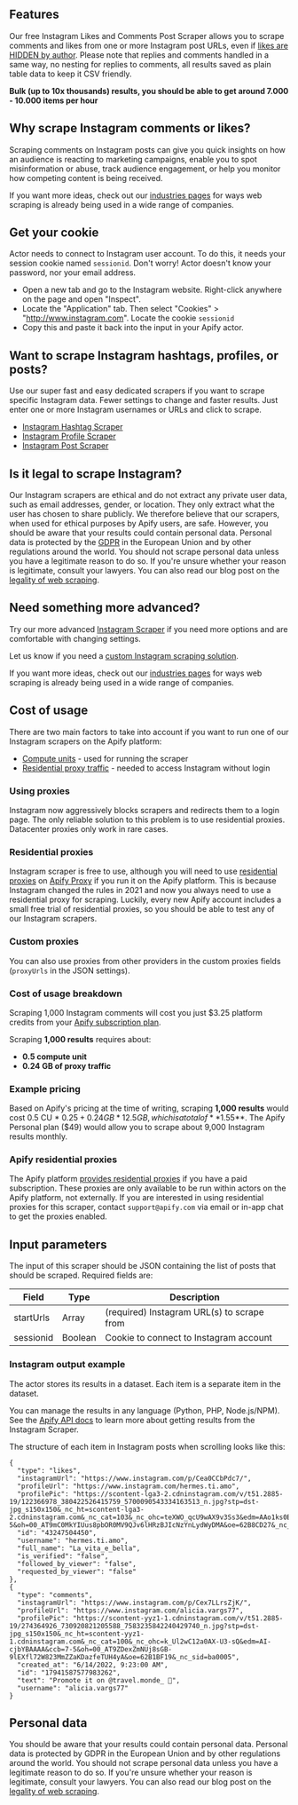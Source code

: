 ## Features
Our free Instagram Likes and Comments Post Scraper allows you to scrape comments and likes from one or more Instagram post URLs, even if [likes are HIDDEN by author](https://help.instagram.com/113355287252104/).
Please note that replies and comments handled in a same way, no nesting for replies to comments, all results saved as plain table data to keep it CSV friendly.

**Bulk (up to 10x thousands) results, you should be able to get around 7.000 - 10.000 items per hour**

## Why scrape Instagram comments or likes?
Scraping comments on Instagram posts can give you quick insights on how an audience is reacting to marketing campaigns, enable you to spot misinformation or abuse, track audience engagement, or help you monitor how competing content is being received.

If you want more ideas, check out our [industries pages](https://apify.com/industries) for ways web scraping is already being used in a wide range of companies.

## Get your cookie
Actor needs to connect to Instagram user account. To do this, it needs your session cookie named `sessionid`.
Don't worry! Actor doesn't know your password, nor your email address.

- Open a new tab and go to the Instagram website. Right-click anywhere on the page and open "Inspect".
- Locate the "Application" tab. Then select "Cookies" > "http://www.instagram.com". Locate the cookie `sessionid`
- Copy this and paste it back into the input in your Apify actor.

## Want to scrape Instagram hashtags, profiles, or posts?
Use our super fast and easy dedicated scrapers if you want to scrape specific Instagram data. Fewer settings to change and faster results. Just enter one or more Instagram usernames or URLs and click to scrape.

- [Instagram Hashtag Scraper](https://apify.com/zuzka/instagram-hashtag-scraper)
- [Instagram Profile Scraper](https://apify.com/zuzka/instagram-profile-scraper)
- [Instagram Post Scraper](https://apify.com/zuzka/instagram-post-scraper)

## Is it legal to scrape Instagram?
Our Instagram scrapers are ethical and do not extract any private user data, such as email addresses, gender, or location. They only extract what the user has chosen to share publicly. We therefore believe that our scrapers, when used for ethical purposes by Apify users, are safe. However, you should be aware that your results could contain personal data. Personal data is protected by the [GDPR](https://en.wikipedia.org/wiki/General_Data_Protection_Regulation) in the European Union and by other regulations around the world. You should not scrape personal data unless you have a legitimate reason to do so. If you're unsure whether your reason is legitimate, consult your lawyers. You can also read our blog post on the [legality of web scraping](https://blog.apify.com/is-web-scraping-legal/).

## Need something more advanced?
Try our more advanced [Instagram Scraper](https://apify.com/jaroslavhejlek/instagram-scraper) if you need more options and are comfortable with changing settings.

Let us know if you need a [custom Instagram scraping solution](https://apify.com/custom-solutions).

If you want more ideas, check out our [industries pages](https://apify.com/industries) for ways web scraping is already being used in a wide range of companies.

## Cost of usage
There are two main factors to take into account if you want to run one of our Instagram scrapers on the Apify platform:
- [Compute units](https://apify.com/pricing/actors) - used for running the scraper
- [Residential proxy traffic](https://apify.com/pricing/proxy) - needed to access Instagram without login

### Using proxies
Instagram now aggressively blocks scrapers and redirects them to a login page. The only reliable solution to this problem is to use residential proxies. Datacenter proxies only work in rare cases.

### Residential proxies
Instagram scraper is free to use, although you will need to use [residential proxies](https://apify.com/proxy?pricing=residential-ip#pricing) on [Apify Proxy](https://apify.com/proxy) if you run it on the Apify platform. This is because Instagram changed the rules in 2021 and now you always need to use a residential proxy for scraping. Luckily, every new Apify account includes a small free trial of residential proxies, so you should be able to test any of our Instagram scrapers.

### Custom proxies
You can also use proxies from other providers in the custom proxies fields (`proxyUrls` in the JSON settings).

### Cost of usage breakdown
Scraping 1,000 Instagram comments will cost you just $3.25 platform credits from your [Apify subscription plan](https://apify.com/pricing).

Scraping **1,000 results** requires about:
- **0.5 compute unit**
- **0.24 GB of proxy traffic**

### Example pricing
Based on Apify's pricing at the time of writing, scraping **1,000 results** would cost 0.5 CU * $0.25 + 0.24 GB * 12.5 GB, which is a total of **$1.55**. The Apify Personal plan ($49) would allow you to scrape about 9,000 Instagram results monthly.

### Apify residential proxies
The Apify platform [provides residential proxies](https://apify.com/proxy?pricing=residential-ip#pricing) if you have a paid subscription. These proxies are only available to be run within actors on the Apify platform, not externally. If you are interested in using residential proxies for this scraper, contact `support@apify.com` via email or in-app chat to get the proxies enabled.

## Input parameters
The input of this scraper should be JSON containing the list of posts that should be scraped. Required fields are:

| Field | Type | Description |
| ----- | ---- | ----------- |
| startUrls | Array | (required) Instagram URL(s) to scrape from |
| sessionid | Boolean | Cookie to connect to Instagram account |

### Instagram output example
The actor stores its results in a dataset. Each item is a separate item in the dataset.

You can manage the results in any language (Python, PHP, Node.js/NPM). See the [Apify API docs](https://docs.apify.com/api/v2) to learn more about getting results from the Instagram Scraper.

The structure of each item in Instagram posts when scrolling looks like this:

```jsonc
{
  "type": "likes",
  "instagramUrl": "https://www.instagram.com/p/Cea0CCbPdc7/",
  "profileUrl": "https://www.instagram.com/hermes.ti.amo",
  "profilePic": "https://scontent-lga3-2.cdninstagram.com/v/t51.2885-19/122366978_380422526415759_5700090543334163513_n.jpg?stp=dst-jpg_s150x150&_nc_ht=scontent-lga3-2.cdninstagram.com&_nc_cat=103&_nc_ohc=teXWO_qcU9wAX9v3Ss3&edm=AAo1ks0BAAAA&ccb=7-5&oh=00_AT9mC0MkYIUus8pbOR0MV9QJv6lHRzBJIcNzYnLydWyDMA&oe=62B8CD27&_nc_sid=01e9e1",
  "id": "43247504450",
  "username": "hermes.ti.amo",
  "full_name": "La_vita_e_bella",
  "is_verified": "false",
  "followed_by_viewer": "false",
  "requested_by_viewer": "false"
},
{
  "type": "comments",
  "instagramUrl": "https://www.instagram.com/p/Cex7LLrsZjK/",
  "profileUrl": "https://www.instagram.com/alicia.vargs77",
  "profilePic": "https://scontent-yyz1-1.cdninstagram.com/v/t51.2885-19/274364926_730920821205588_7583235842240429740_n.jpg?stp=dst-jpg_s150x150&_nc_ht=scontent-yyz1-1.cdninstagram.com&_nc_cat=100&_nc_ohc=k_Ul2wC12a0AX-U3-sQ&edm=AI-cjbYBAAAA&ccb=7-5&oh=00_AT9ZDexZmNUj8sGB-9lEXfl72W823MmZZaKDazfeTUH4yA&oe=62B1BF19&_nc_sid=ba0005",
  "created_at": "6/14/2022, 9:23:00 AM",
  "id": "17941587577983262",
  "text": "Promote it on @travel.monde_ 💛",
  "username": "alicia.vargs77"
}
```

## Personal data
You should be aware that your results could contain personal data. Personal data is protected by GDPR in the European Union and by other regulations around the world. You should not scrape personal data unless you have a legitimate reason to do so. If you're unsure whether your reason is legitimate, consult your lawyers. You can also read our blog post on the [legality of web scraping](https://blog.apify.com/is-web-scraping-legal/).